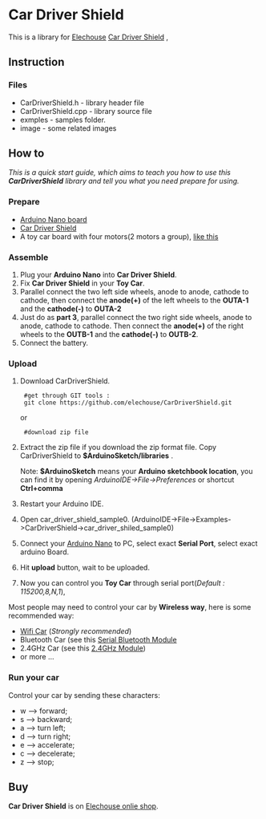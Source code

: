 # Car Driver Shield #

This is a library for [Elechouse](www.elechouse.com) [Car Driver Shield]() , 

## Instruction ##

### Files ###

- CarDriverShield.h - library header file
- CarDriverShield.cpp - library source file
- exmples - samples folder.
- image - some related images

## How to ##

*This is a quick start guide, which aims to teach you how to use this **CarDriverShield** library and tell you what you need prepare for using.*

### Prepare ###

- [Arduino Nano board](http://arduino.cc/en/Main/ArduinoBoardNano)
- [Car Driver Shield](www.elechouse.com)
- A toy car board with four motors(2 motors a group), [like this](http://www.emartee.com/product/42135/4WD%20Robot%20Raider%20Car%20Kits)

### Assemble ###

1. Plug your **Arduino Nano** into **Car Driver Shield**.
2. Fix **Car Driver Shield** in your **Toy Car**.
3. Parallel connect the two left side wheels, anode to anode, cathode to cathode, then connect the **anode(+)** of the left wheels to the **OUTA-1** and the **cathode(-)** to **OUTA-2** 
4. Just do as **part 3**, parallel connect the two right side wheels, anode to anode, cathode to cathode. Then connect the **anode(+)** of the right wheels to the **OUTB-1** and the **cathode(-)** to **OUTB-2**.
5. Connect the battery.

### Upload ###

1. Download CarDriverShield.

		#get through GIT tools :
		git clone https://github.com/elechouse/CarDriverShield.git

	or
		
		#download zip file
1. Extract the zip file if you download the zip format file. Copy CarDriverShield  to **$ArduinoSketch/libraries** .
		
	Note: **$ArduinoSketch** means your **Arduino sketchbook location**, you can find it by opening *ArduinoIDE->File->Preferences* or shortcut **Ctrl+comma**
1. Restart your Arduino IDE.
1. Open car\_driver\_shield\_sample0. (ArduinoIDE->File->Examples->CarDriverShield->car\_driver\_shiled\_sample0)
1. Connect your [Arduino Nano](http://arduino.cc/en/Main/ArduinoBoardNano) to PC, select exact **Serial Port**, select exact arduino Board.
1. Hit **upload** button, wait to be uploaded.
1. Now you can control you **Toy Car** through serial port(_Default : 115200,8,N,1_),

Most people may need to control your car by **Wireless way**, here is some recommended way:

- [Wifi Car](https://github.com/elechouse/wifi-car) (*Strongly recommended*)
- Bluetooth Car (see this [Serial Bluetooth Module](http://www.elechouse.com/elechouse/index.php?main_page=product_info&cPath=90_91&products_id=1385)
- 2.4GHz Car (see this [2.4GHz Module](http://www.elechouse.com/elechouse/index.php?main_page=product_info&cPath=90_92&products_id=2218))
- or more ...

### Run your car ###
Control your car by sending these characters:

- w --> forward; 
- s --> backward; 
- a --> turn left; 
- d --> turn right;
- e --> accelerate; 
- c --> decelerate; 
- z --> stop;

## Buy ##

**Car Driver Shield** is on [Elechouse onlie shop](www.elechouse.com).






